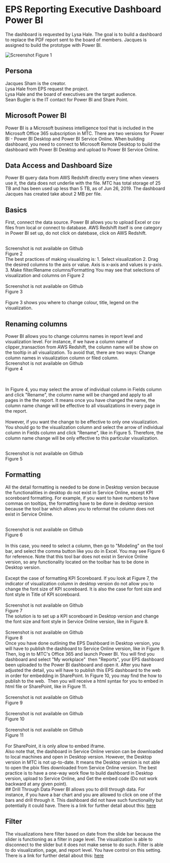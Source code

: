 # EPS Reporting Executive Dashboard Power BI

The dashboard is requested by Lysa Hale. The goal is to build a dashboard to replace the PDF report sent to the board of members. Jacques is assigned to build the prototype with Power BI.

![Screenshot](images/bi_coverpage.png)
Figure 1

## Persona
Jacques Sham is the creator.<br>
Lysa Hale from EPS request the project.<br>
Lysa Hale and the board of executives are the target audience.<br>
Sean Bugler is the IT contact for Power BI and Share Point.

## Microsoft Power BI
Power BI is a Microsoft business intelligence tool that is included in the Microsoft Office 365 subscription in MTC. There are two versions for Power BI - Power BI Desktop and Power BI Service Online. When building dashboard, you need to connect to Microsoft Remote Desktop to build the dashboard with Power BI Desktop and upload to Power BI Service Online. 

## Data Access and Dashboard Size
Power BI query data from AWS Redshift directly every time when viewers use it, the data does not underlie with the file. MTC has total storage of 25 TB and has been used up less than 5 TB, as of Jun 26, 2019. The dashboard Jacques has created take about 2 MB per file. 


## Basics
First, connect the data source. Power BI allows you to upload Excel or csv files from local or connect to database. AWS Redshift itself is one category in Power BI set up, do not click on datebase, click on AWS Redshift.

<br>
Screenshot is not available on Github<br>
Figure 2
<br>
The best practices of making visualizing is:
1. Select visualization
2. Drag the desired columns to the axis or value. Axis is x-axis and values is y-axis.
3. Make filter/Rename columns/Formatting
You may see that selections of visualization and columns on Figure 2
<br><br>
Screenshot is not available on Github<br>
Figure 3
<br><br>
Figure 3 shows you where to change colour, title, legend on the visualization. 


## Renaming columns
Power BI allows you to change columns names in report level and visualization level. For instance, if we have a column name of clipper_transaction from AWS Redshift, the column name will be show on the tooltip in all visualization. To avoid that, there are two ways: Change column names in visualization column or filed column.
<br>
Screenshot is not available on Github<br>
Figure 4

<br><br>
In Figure 4, you may select the arrow of individual column in Fields column and click "Rename", the column name will be changed and apply to all pages in the the report. It means once you have changed the name, the column name change will be effective to all visualizations in every page in the report.
<br><br>
However, if you want the change to be effective to only one visualization. You should go to the visualization column and select the arrow of individual column in Fields column and click "Rename", like in Figure 5. Therefore, the column name change will be only effective to this particular visualization.

<br>
Screenshot is not available on Github<br>
Figure 5

## Formatting
All the detail formatting is needed to be done in Desktop version because the functionalities in desktop do not exist in Service Online, except KPI scoreboard formatting. For example, if you want to have numbers to have commas on tooltips, the formatting have to be done in desktop version because the tool bar which allows you to reformat the column does not exist in Service Online. 

<br>
Screenshot is not available on Github<br>
Figure 6
<br><br>
In this case, you need to select a column, then go to "Modeling" on the tool bar, and select the comma button like you do in Excel. You may see Figure 6 for reference. Note that this tool bar does not exist in Service Online version, so any functionality located on the toolbar has to be done in Desktop version.
<br><br>
Except the case of formatting KPI Scoreboard. If you look at Figure 7, the indicator of visualization column in desktop version do not allow you to change the font size of KPI scoreboard. It is also the case for font size and font style in Title of KPI scoreboard.
<br>
<br>
Screenshot is not available on Github<br>
Figure 7
<br>
The solution is to set up a KPI scoreboard in Desktop version and change the font size and font style in Service Online version, like in Figure 8.<br>

<br>
Screenshot is not available on Github<br>
Figure 8
<br>
Once you have done outlining the EPS Dashboard in Desktop version, you will have to publish the dashboard to Service Online version, like in Figure 9. Then, log in to MTC's Office 365 and launch Power BI. You will find you dashboard and select "My workplace"  then "Reports", your EPS dashboard been uploaded to the Power BI dashboard and open it. After you have adjusted the detail, you will have to publish this EPS dashboard to the web in order for embedding in SharePoint. In Figure 10, you may find the how to publish to the web.  Then you will receive a html syntax for you to embed in html file or SharePoint, like in Figure 11.
<br>
<br>
Screenshot is not available on Github<br>
Figure 9
<br>
<br>
Screenshot is not available on Github<br>
Figure 10
<br>
<br>
Screenshot is not available on Github<br>
Figure 11
<br><br>
For SharePoint, it is only allow to embed iframe. 
<br>
Also note that, the dashboard in Service Online version can be downloaded to local machines and open in Desktop version. However, the Desktop version in MTC is not up-to-date. It means the Desktop version is not able to open the pbix files downloaded from Service Online version. The best practice is to have a one-way work flow to build dashboard in Desktop version, upload to Service Online, and Get the embed code (Do not work backward at any given point).
<br>
## Drill Through Data
Power BI allows you to drill through data. For instance, if you have a bar chart and you are allowed to click on one of the bars and drill through it. This dashboard did not have such functionality but potentially it could have. There is a link for further detail about this:
<a href="https://docs.microsoft.com/en-us/power-bi/desktop-drillthrough">here</a>
<br>

## Filter
The visualizations here filter based on date from the slide bar because the slider is functioning as a filter in page level. The visualization is able to disconnect to the slider but it does not make sense to do such. Filter is able to do visualization, page, and report level. You have control on this setting. There is a link for further detail about this:
<a href="https://docs.microsoft.com/en-us/power-bi/power-bi-report-add-filter">here</a>
